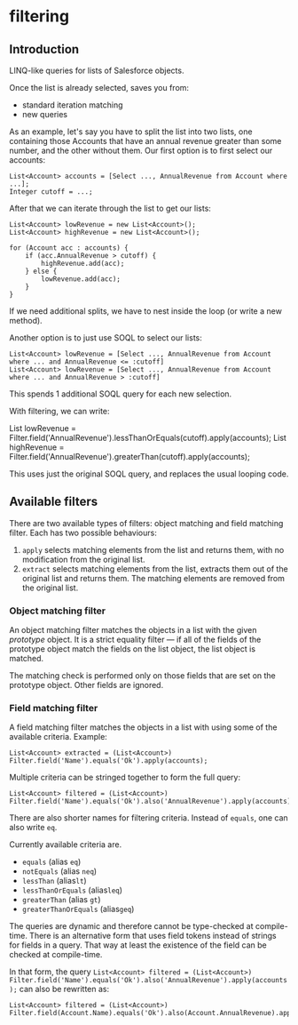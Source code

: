 # filtering

## Introduction

LINQ-like queries for lists of Salesforce objects.

Once the list is already selected, saves you from:
- standard iteration matching
- new queries

As an example, let's say you have to split the list into two lists, one containing those Accounts that have an annual revenue greater than some number, and the other without them. Our first option is to first select our accounts:

    List<Account> accounts = [Select ..., AnnualRevenue from Account where ...];
    Integer cutoff = ...;
    
After that we can iterate through the list to get our lists:

    List<Account> lowRevenue = new List<Account>();
    List<Account> highRevenue = new List<Account>();
    
    for (Account acc : accounts) {
        if (acc.AnnualRevenue > cutoff) {
            highRevenue.add(acc);
        } else {
            lowRevenue.add(acc);
        }
    }
    
If we need additional splits, we have to nest inside the loop (or write a new method).

Another option is to just use SOQL to select our lists:

    List<Account> lowRevenue = [Select ..., AnnualRevenue from Account where ... and AnnualRevenue <= :cutoff]
    List<Account> lowRevenue = [Select ..., AnnualRevenue from Account where ... and AnnualRevenue > :cutoff]
    
This spends 1 additional SOQL query for each new selection.

With filtering, we can write:

   List<Account> lowRevenue = Filter.field('AnnualRevenue').lessThanOrEquals(cutoff).apply(accounts);
   List<Account> highRevenue = Filter.field('AnnualRevenue').greaterThan(cutoff).apply(accounts);
    
This uses just the original SOQL query, and replaces the usual looping code.

## Available filters

There are two available types of filters: object matching and field matching filter. Each has two possible behaviours: 

1. `apply` selects matching elements from the list and returns them, with no modification from the original list.
2. `extract` selects matching elements from the list, extracts them out of the original list and returns them. The matching elements are removed from the original list.

### Object matching filter

An object matching filter matches the objects in a list with the given *prototype* object. It is a strict equality filter — if all of the fields of the prototype object match the fields on the list object, the list object is matched.

The matching check is performed only on those fields that are set on the prototype object. Other fields are ignored.

### Field matching filter

A field matching filter matches the objects in a list with using some of the available criteria. Example:

    List<Account> extracted = (List<Account>) Filter.field('Name').equals('Ok').apply(accounts);

Multiple criteria can be stringed together to form the full query:

    List<Account> filtered = (List<Account>) Filter.field('Name').equals('Ok').also('AnnualRevenue').apply(accounts);

There are also shorter names for filtering criteria. Instead of `equals`, one can also write `eq`.

Currently available criteria are.

* `equals` (alias `eq`)
* `notEquals` (alias `neq`)
* `lessThan` (alias`lt`)
* `lessThanOrEquals` (alias`leq`)
* `greaterThan` (alias `gt`)
* `greaterThanOrEquals` (alias`geq`)

The queries are dynamic and therefore cannot be type-checked at compile-time. There is an alternative form that uses field tokens instead of strings for fields in a query. That way at least the existence of the field can be checked at compile-time. 

In that form, the query `List<Account> filtered = (List<Account>) Filter.field('Name').equals('Ok').also('AnnualRevenue').apply(accounts);` can also be rewritten as:

    List<Account> filtered = (List<Account>) Filter.field(Account.Name).equals('Ok').also(Account.AnnualRevenue).apply(accounts);

